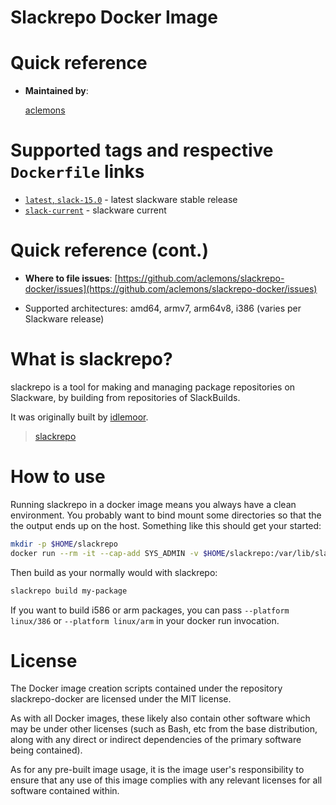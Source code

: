 # Slackrepo Docker Image

# Quick reference

- **Maintained by**:

  [aclemons](https://github.com/aclemons)

# Supported tags and respective `Dockerfile` links

- [`latest`, `slack-15.0`](https://github.com/aclemons/slackrepo-docker/blob/master/Dockerfile) - latest slackware stable release
- [`slack-current`](https://github.com/aclemons/slackrepo-docker/blob/master/Dockerfile) - slackware current

# Quick reference (cont.)

- **Where to file issues**:
  [https://github.com/aclemons/slackrepo-docker/issues](https://github.com/aclemons/slackrepo-docker/issues)

- Supported architectures:
  amd64, armv7, arm64v8, i386 (varies per Slackware release)

# What is slackrepo?

slackrepo is a tool for making and managing package repositories on Slackware, by building from repositories of SlackBuilds.

It was originally built by [idlemoor](https://github.com/idlemoor/slackrepo).

> [slackrepo](https://github.com/aclemons/slackrepo)

# How to use

Running slackrepo in a docker image means you always have a clean environment. You probably want to bind mount some directories so that the the output ends up on the host. Something like this should get your started:

```sh
mkdir -p $HOME/slackrepo
docker run --rm -it --cap-add SYS_ADMIN -v $HOME/slackrepo:/var/lib/slackrepo/SBo aclemons/slackrepo /bin/bash -ls
```

Then build as your normally would with slackrepo:

```sh
slackrepo build my-package
```

If you want to build i586 or arm packages, you can pass `--platform linux/386` or `--platform linux/arm` in your docker run invocation.

# License

The Docker image creation scripts contained under the repository slackrepo-docker are licensed under the MIT license.

As with all Docker images, these likely also contain other software which may be under other licenses (such as Bash, etc from the base distribution, along with any direct or indirect dependencies of the primary software being contained).

As for any pre-built image usage, it is the image user's responsibility to ensure that any use of this image complies with any relevant licenses for all software contained within.
